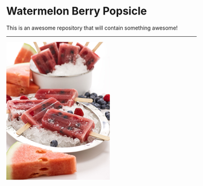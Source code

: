 # Watermelon Berry Popsicle 

This is an awesome repository that will contain something awesome!

<hr>

![WatermelonBerryPopsicle](https://github.com/AbhilashG97/WatermelonBerryPopsicle/blob/master/images/SkinnyWatermelonBerryPopsiclesLarge.png)
